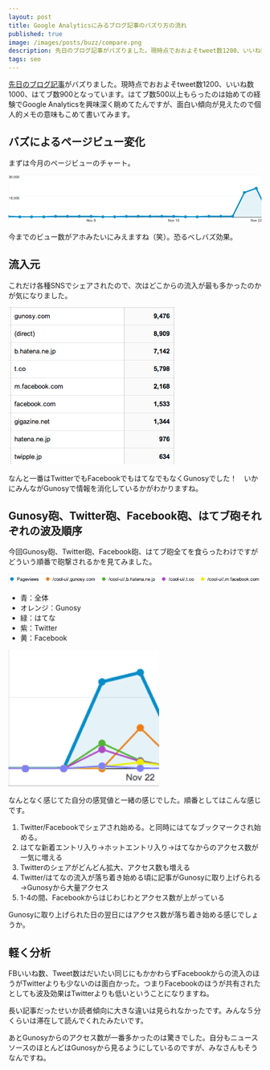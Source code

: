 ```yaml
---
layout: post
title: Google Analyticsにみるブログ記事のバズり方の流れ
published: true
image: /images/posts/buzz/compare.png
description: 先日のブログ記事がバズりました。現時点でおおよそtweet数1200、いいね数1000、はてブ数900となっています。はてブ数500以上もらったのは始めての経験でGoogle Analyticsを興味深く眺めてたんですが、面白い傾向が見えたので個人的メモの意味もこめて書いてみます。
tags: seo
---
```


[先日のブログ記事](/cool-ui/)がバズりました。現時点でおおよそtweet数1200、いいね数1000、はてブ数900となっています。はてブ数500以上もらったのは始めての経験でGoogle Analyticsを興味深く眺めてたんですが、面白い傾向が見えたので個人的メモの意味もこめて書いてみます。

## バズによるページビュー変化

まずは今月のページビューのチャート。

![pageview chart](/images/posts/buzz/chart.png)

今までのビュー数がアホみたいにみえますね（笑）。恐るべしバズ効果。

## 流入元

これだけ各種SNSでシェアされたので、次はどこからの流入が最も多かったのかが気になりました。

![流入元](/images/posts/buzz/sources.png)

なんと一番はTwitterでもFacebookでもはてなでもなくGunosyでした！　いかにみんながGunosyで情報を消化しているかがわかりますね。

## Gunosy砲、Twitter砲、Facebook砲、はてブ砲それぞれの波及順序

今回Gunosy砲、Twitter砲、Facebook砲、はてブ砲全てを食らったわけですがどういう順番で砲撃されるかを見てみました。

![比較２](/images/posts/buzz/compare2.png)

* 青：全体
* オレンジ：Gunosy
* 緑：はてな
* 紫：Twitter
* 黄：Facebook

![比較１](/images/posts/buzz/compare.png)

なんとなく感じてた自分の感覚値と一緒の感じでした。順番としてはこんな感じです。

1. Twitter/Facebookでシェアされ始める。と同時にはてなブックマークされ始める。
2. はてな新着エントリ入り→ホットエントリ入り→はてなからのアクセス数が一気に増える
3. Twitterのシェアがどんどん拡大、アクセス数も増える
5. Twitter/はてなの流入が落ち着き始める頃に記事がGunosyに取り上げられる→Gunosyから大量アクセス
4. 1-4の間、Facebookからはじわじわとアクセス数が上がっている

Gunosyに取り上げられた日の翌日にはアクセス数が落ち着き始める感じでしょうか。

## 軽く分析

FBいいね数、Tweet数はだいたい同じにもかかわらずFacebookからの流入のほうがTwitterよりも少ないのは面白かった。つまりFacebookのほうが共有されたとしても波及効果はTwitterよりも低いということになりますね。

長い記事だったせいか読者傾向に大きな違いは見られなかったです。みんな５分くらいは滞在して読んでくれたみたいです。

あとGunosyからのアクセス数が一番多かったのは驚きでした。自分もニュースソースのほとんどはGunosyから見るようにしているのですが、みなさんもそうなんですね。
